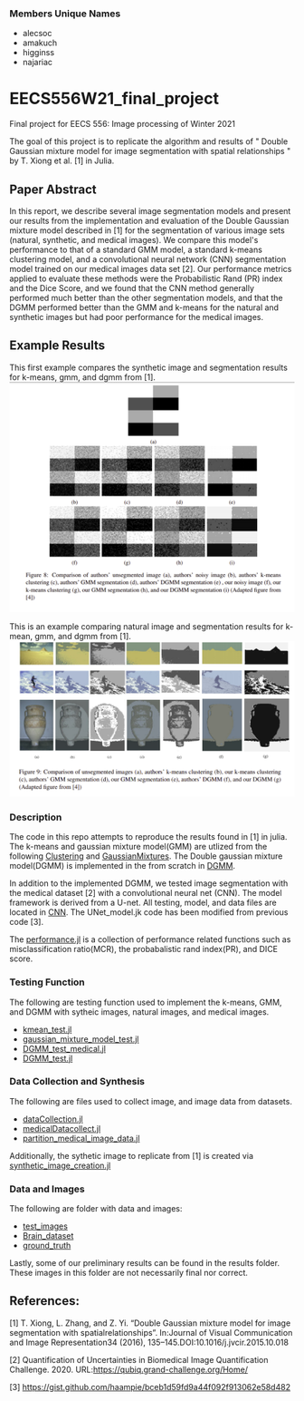 ### Members Unique Names
- alecsoc
- amakuch
- higginss
- najariac

# EECS556W21_final_project
Final project for EECS 556: Image processing of Winter 2021

The goal of this project is to replicate the algorithm and results of " Double Gaussian mixture model for image segmentation with spatial relationships " by T. Xiong et al. [1] in Julia. 


## Paper Abstract
In this report, we describe several image segmentation models and present our results from the implementation and evaluation of the Double Gaussian mixture model described in [1] for the segmentation of various image sets (natural, synthetic, and medical images). We compare this model's performance to that of a standard GMM model, a standard k-means clustering model, and a convolutional neural network (CNN) segmentation model trained on our medical images data set [2]. Our performance metrics applied to evaluate these methods were the Probabilistic Rand (PR) index and the Dice Score, and we found that the CNN method generally performed much better than the other segmentation models, and that the DGMM performed better than the GMM and k-means for the natural and synthetic images but had poor performance for the medical images.

## Example Results
This first example compares the synthetic image and segmentation results for k-means, gmm, and dgmm from [1].
![Grayscale_comparison](results/Sythetic_comparison.png)

This is an example comparing natural image and segmentation results for k-mean, gmm, and dgmm from [1].
![Natural_comparison](results/natural_comparison.png)


### Description
The code in this repo attempts to reproduce the results found in [1] in julia. The k-means and gaussian mixture model(GMM) are utlized from the following [Clustering](https://juliastats.org/Clustering.jl/) and [GaussianMixtures](https://github.com/davidavdav/GaussianMixtures.jl). The Double gaussian mixture model(DGMM) is implemented in the from scratch in [DGMM](DGMM.jl).

In addition to the implemented DGMM, we tested image segmentation with the medical dataset [2] with a convolutional neural net (CNN). The model framework is derived from a U-net. All testing, model, and data files are located in [CNN](CNN/). The UNet_model.jk code has been modified from previous code [3].

The [performance.jl](performance.jl) is a collection of performance related functions such as misclassification ratio(MCR), the probabalistic rand index(PR), and DICE score.

### Testing Function
The following are testing function used to implement the k-means, GMM, and DGMM with sytheic images, natural images, and medical images.
- [kmean_test.jl](kmean_test.jl)
- [gaussian_mixture_model_test.jl](gaussian_mixture_model_test.jl)
- [DGMM_test_medical.jl](DGMM_test_medical.jl)
- [DGMM_test.jl](DGMM_test.jl)

### Data Collection and Synthesis
The following are files used to collect image, and image data from datasets.
- [dataCollection.jl](dataCollection.jl)
- [medicalDatacollect.jl](medicalDatacollect.jl)
- [partition_medical_image_data.jl](partition_medical_image_data.jl)

Additionally, the sythetic image to replicate from [1] is created via [synthetic_image_creation.jl](sythetic_image_creation.jl) 

### Data and Images
The following are folder with data and images:
- [test_images](test_images)
- [Brain_dataset](Brain_dataset)
- [ground_truth](ground_truth)

Lastly, some of our preliminary results can be found in the results folder. These images in this folder are not necessarily final nor correct.

## References:
[1] T. Xiong, L. Zhang, and Z. Yi. “Double Gaussian mixture model for image segmentation with spatialrelationships”. In:Journal of Visual Communication and Image Representation34 (2016), 135–145.DOI:10.1016/j.jvcir.2015.10.018

[2] Quantification of Uncertainties in Biomedical Image Quantification Challenge. 2020. URL:https://qubiq.grand-challenge.org/Home/

[3] https://gist.github.com/haampie/bceb1d59fd9a44f092f913062e58d482

